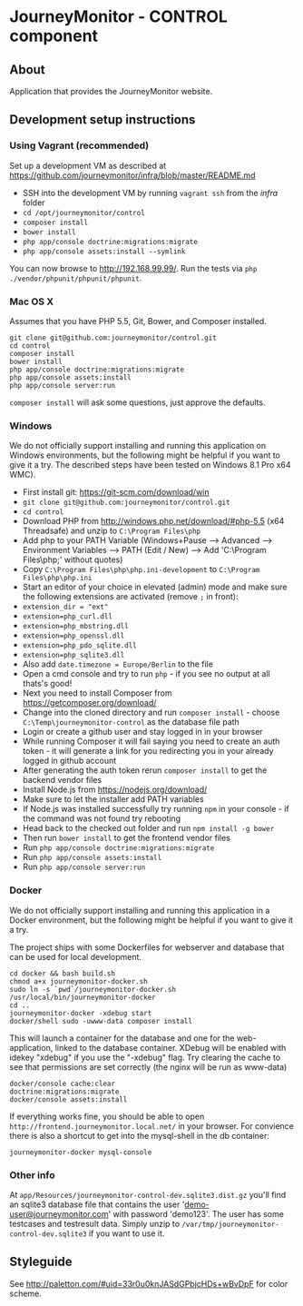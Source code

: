 # JourneyMonitor - CONTROL component

## About

Application that provides the JourneyMonitor website.


## Development setup instructions

### Using Vagrant (recommended)

Set up a development VM as described at https://github.com/journeymonitor/infra/blob/master/README.md

- SSH into the development VM by running `vagrant ssh` from the *infra* folder
- `cd /opt/journeymonitor/control`
- `composer install`
- `bower install`
- `php app/console doctrine:migrations:migrate`
- `php app/console assets:install --symlink`

You can now browse to http://192.168.99.99/. Run the tests via `php ./vendor/phpunit/phpunit/phpunit`.


### Mac OS X

Assumes that you have PHP 5.5, Git, Bower, and Composer installed.

    git clone git@github.com:journeymonitor/control.git
    cd control
    composer install
    bower install
    php app/console doctrine:migrations:migrate
    php app/console assets:install
    php app/console server:run

`composer install` will ask some questions, just approve the defaults.


### Windows

We do not officially support installing and running this application on Windows environments, but the following might be
helpful if you want to give it a try. The described steps have been tested on Windows 8.1 Pro x64 WMC).

- First install git: https://git-scm.com/download/win
- `git clone git@github.com:journeymonitor/control.git`
- `cd control`
- Download PHP from http://windows.php.net/download/#php-5.5 (x64 Threadsafe) and unzip to `C:\Program Files\php`
- Add php to your PATH Variable (Windows+Pause --> Advanced --> Environment Variables --> PATH (Edit / New) --> Add 'C:\Program Files\php;' without quotes)
- Copy `C:\Program Files\php\php.ini-development` to `C:\Program Files\php\php.ini`
- Start an editor of your choice in elevated (admin) mode and make sure the following extensions are activated (remove `;` in front):
- `extension_dir = "ext"`
- `extension=php_curl.dll`
- `extension=php_mbstring.dll`
- `extension=php_openssl.dll`
- `extension=php_pdo_sqlite.dll`
- `extension=php_sqlite3.dll`
- Also add `date.timezone = Europe/Berlin` to the file
- Open a cmd console and try to run `php` - if you see no output at all thats's good!
- Next you need to install Composer from https://getcomposer.org/download/
- Change into the cloned directory and run `composer install` - choose `C:\Temp\journeymonitor-control` as the database file path
- Login or create a github user and stay logged in in your browser
- While running Composer it will fail saying you need to create an auth token - it will generate a link for you redirecting you in your already logged in github account
- After generating the auth token rerun `composer install` to get the backend vendor files
- Install Node.js from https://nodejs.org/download/
- Make sure to let the installer add PATH variables
- If Node.js was installed successfully try running `npm` in your console - if the command was not found try rebooting
- Head back to the checked out folder and run `npm install -g bower`
- Then run `bower install` to get the frontend vendor files
- Run `php app/console doctrine:migrations:migrate`
- Run `php app/console assets:install`
- Run `php app/console server:run`


### Docker

We do not officially support installing and running this application in a Docker environment,
but the following might be helpful if you want to give it a try.

The project ships with some Dockerfiles for webserver and database that can be used for local development.

    cd docker && bash build.sh
    chmod a+x journeymonitor-docker.sh
    sudo ln -s `pwd`/journeymonitor-docker.sh /usr/local/bin/journeymonitor-docker
    cd ..
    journeymonitor-docker -xdebug start
    docker/shell sudo -uwww-data composer install
        
This will launch a container for the database and one for the web-application, linked to the database container.
XDebug will be enabled with idekey "xdebug" if you use the "-xdebug" flag.
Try clearing the cache to see that permissions are set correctly (the nginx will be run as www-data)

    docker/console cache:clear
    doctrine:migrations:migrate
    docker/console assets:install

If everything works fine, you should be able to open `http://frontend.journeymonitor.local.net/` in your
browser.
For convience there is also a shortcut to get into the mysql-shell in the db container:

    journeymonitor-docker mysql-console


### Other info

At `app/Resources/journeymonitor-control-dev.sqlite3.dist.gz` you'll find an sqlite3 database file that contains the user 'demo-user@journeymonitor.com' with password 'demo123'.
The user has some testcases and testresult data. Simply unzip to `/var/tmp/journeymonitor-control-dev.sqlite3` if you want to use it.


## Styleguide

See http://paletton.com/#uid=33r0u0knJASdGPbjcHDs+wBvDpF for color scheme.
